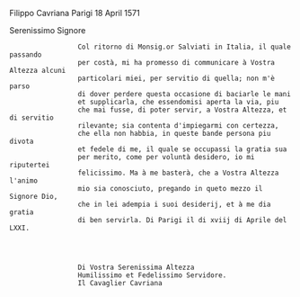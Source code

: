 Filippo Cavriana
Parigi
18 April 1571



        
            
                
                    
Serenissimo Signore
                


                
                     Col ritorno di Monsig.or Salviati in Italia, il quale passando 
                     per costà, mi ha promesso di communicare à Vostra Altezza alcuni 
                     particolari miei, per servitio di quella; non m'è parso 
                     di dover perdere questa occasione di baciarle le mani 
                     et supplicarla, che essendomisi aperta la via, piu 
                     che mai fusse, di poter servir, a Vostra Altezza, et di servitio 
                     rilevante; sia contenta d'impiegarmi con certezza, 
                     che ella non habbia, in queste bande persona piu divota 
                     et fedele di me, il quale se occupassi la gratia sua 
                     per merito, come per voluntà desidero, io mi riputertei 
                     felicissimo. Ma à me basterà, che a Vostra Altezza l'animo
                     mio sia conosciuto, pregando in queto mezzo il Signore Dio, 
                     che in lei adempia i suoi desiderij, et à me dia gratia 
                     di ben servirla. Di Parigi il di xviij di Aprile del LXXI.
                


                
                     Di Vostra Serenissima Altezza
                     Humilissimo et Fedelissimo Servidore.
                     Il Cavaglier Cavriana
                


            
        
    